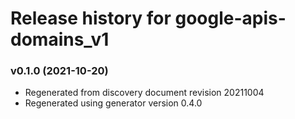 # Release history for google-apis-domains_v1

### v0.1.0 (2021-10-20)

* Regenerated from discovery document revision 20211004
* Regenerated using generator version 0.4.0

